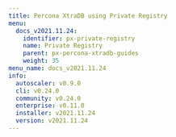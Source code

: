 ```yaml
---
title: Percona XtraDB using Private Registry
menu:
  docs_v2021.11.24:
    identifier: px-private-registry
    name: Private Registry
    parent: px-percona-xtradb-guides
    weight: 35
menu_name: docs_v2021.11.24
info:
  autoscaler: v0.9.0
  cli: v0.24.0
  community: v0.24.0
  enterprise: v0.11.0
  installer: v2021.11.24
  version: v2021.11.24
---
```


